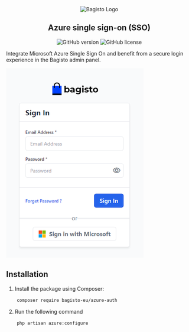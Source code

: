 <div align="center">
    <img src="https://bagisto.com/wp-content/themes/bagisto/images/logo.png" alt="Bagisto Logo" />
    <h2>Azure single sign-on (SSO)</h2>
</div>

<div align="center">
    <img alt="GitHub version" src="http://poser.pugx.org/bagisto-eu/azure-auth/v">
    <img alt="GitHub license" src="https://img.shields.io/github/license/bagisto-europe/admin-azure-auth">
</div>

Integrate Microsoft Azure Single Sign On and benefit from a secure login experience in the Bagisto admin panel.

![example](docs/bagisto-signin.png)

## Installation

1. Install the package using Composer:

```bash
    composer require bagisto-eu/azure-auth
```

2. Run the following command

```bash
    php artisan azure:configure
```
